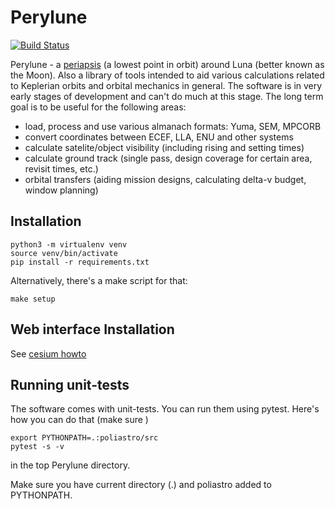 # Perylune

[![Build Status](https://travis-ci.org/tomaszmrugalski/perylune.svg?branch=master)](https://travis-ci.org/tomaszmrugalski/perylune)

Perylune - a [periapsis](https://en.wikipedia.org/wiki/Apsis) (a lowest point in orbit) around Luna (better
known as the Moon). Also a library of tools intended to aid various
calculations related to Keplerian orbits and orbital mechanics in
general. The software is in very early stages of development and can't
do much at this stage. The long term goal is to be useful for the
following areas:

- load, process and use various almanach formats: Yuma, SEM, MPCORB
- convert coordinates between ECEF, LLA, ENU and other systems
- calculate satelite/object visibility (including rising and setting
  times)
- calculate ground track (single pass, design coverage for certain
  area, revisit times, etc.)
- orbital transfers (aiding mission designs, calculating delta-v
  budget, window planning)


## Installation

```
python3 -m virtualenv venv
source venv/bin/activate
pip install -r requirements.txt
```

Alternatively, there's a make script for that:
```
make setup
```

## Web interface Installation

See [cesium howto](doc/cesium.md)

## Running unit-tests

The software comes with unit-tests. You can run them using pytest. Here's how
you can do that (make sure )

```
export PYTHONPATH=.:poliastro/src
pytest -s -v
```
in the top Perylune directory.

Make sure you have current directory (.) and poliastro added to PYTHONPATH.
